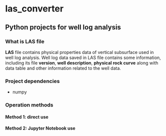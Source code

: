 # las_converter
## Python projects for well log analysis

### What is LAS file
**LAS** file contains physical properties data of vertical subsurface
used in well log analysis. Well log data saved in LAS file contains
some information, including its file **version**, **well description**,
**physical rock curve** along with data table and other information related
to the well data.

### Project dependencies
- numpy

### Operation methods
#### Method 1: direct use
#### Method 2: Jupyter Notebook use
